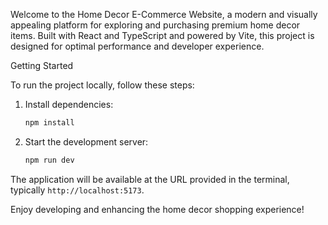 Welcome to the Home Decor E-Commerce Website, a modern and visually appealing platform for exploring and purchasing premium home decor items. Built with React and TypeScript and powered by Vite, this project is designed for optimal performance and developer experience.

Getting Started

To run the project locally, follow these steps:

1. Install dependencies:
   ```bash
   npm install
   ```

2. Start the development server:
   ```bash
   npm run dev
   ```

The application will be available at the URL provided in the terminal, typically `http://localhost:5173`.

Enjoy developing and enhancing the home decor shopping experience!
``` 




 
 
